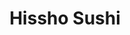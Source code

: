 ---
layout: place
title: Hissho Sushi
permalink: /minnesota/st-paul/hissho-sushi.html
stateAbbr: MN
stateName: Minnesota
cityName: St Paul
seo:
  type: restaurant
  links: null
place_id: ChIJazbnaiwp9ocRScEUUuXkQB4
photos:
  - name: >-
      places/ChIJazbnaiwp9ocRScEUUuXkQB4/photos/AeeoHcLefc4wGg3LvVgp4n0ZOW6nXwQzhdlB2hyhutVAyL-6OhXJTP4vLPqvStnby_d9nxxPF6CWhuVgMxQk1_HRSIbznPlP60YwISFTGhLz3YbJyRT6iVDy3RRok1so4Bqlm3yU3kUJXmbBLU4uLLFdNlDKNb5AMm2BdL7TWdbK3a-hZkOitM5ar7rufg230Vp3UVOdrXh_8ENG4qooSyJaXuNGDP8-VlLwQs4LVBecggCyhIRaEODPwu5CTIp5LXPKFBCs2tQODwBKfFHLDHobohA23kzyEnlQUMuNIkZy-E4DRa-ovR0Qb5caddTpM4sqQvbF2c59VY9kkHVYCozWOqRNJne3lhkR9IFJaAu5_S_Tw4SifN16QQS30kk0QoY1jjiJf-CuBbDSm_PQfC9J_1VA-xQMtjhdYN7qY3j10PgqQi1L
    widthPx: 4032
    heightPx: 3024
    authorAttributions:
      - displayName: Matthew Alvarado
        uri: https://maps.google.com/maps/contrib/100340863208302382713
        photoUri: >-
          https://lh3.googleusercontent.com/a-/ALV-UjXuouUVxrJF98kYT7IZmqEcusuURocqtPKwcLXHprPo0GbyTbvEWg=s100-p-k-no-mo
    flagContentUri: >-
      https://www.google.com/local/imagery/report/?cb_client=maps_api_places.places_api&image_key=!1e10!2sCIHM0ogKEICAgIDzu8mZ6QE&hl=en-US
    googleMapsUri: >-
      https://www.google.com/maps/place//data=!3m4!1e2!3m2!1sCIHM0ogKEICAgIDzu8mZ6QE!2e10!4m2!3m1!1s0x87f6292c6ae7366b:0x1e40e4e55214c149
  - name: >-
      places/ChIJazbnaiwp9ocRScEUUuXkQB4/photos/AeeoHcKiDYKwbeYNulOIz7-plgyj4Sp4kFzVfC4O14pYWKgfwSHz5ymf8sICFjR8tX_ie1rA0-guheHTcBVm0uYjctmCxy5cFnkychASW7qakW7kZYVVJ26PgnowBkQ-P9dgz5NVXxZeSW13hUnc9zUj0ig0nlJn0UeBAyBRseRf34kmERPfwqr_DgIT47VHgFpuj8wC0otPXlfAL6Y0RGXOP2wOVMh17xKU4Ii2_qaXBiR8k84fVWP7yFe1dCFO5NcLPriuWecNIXLsrv30ovBFSoY6x8G1WMEb4mnZPXCt1puV9kXPYGS8XCBL0JxMf4jNQUXzVZ3sU922-xE-EIIfLOnxBmRtQhk9h-aChEVNL14iCJWHfko7WmFLirZoLWNA2MowUX2poFCcP56CojSaU7aHhEMAgZ5y9uf__gpJZEpYj6s
    widthPx: 4000
    heightPx: 3000
    authorAttributions:
      - displayName: Geoff Booth
        uri: https://maps.google.com/maps/contrib/110181463637155747542
        photoUri: >-
          https://lh3.googleusercontent.com/a-/ALV-UjXY_CkVRvZqihYyE-qKSBAvliT2T1h34gisRVM0PLRoNtx08vvB=s100-p-k-no-mo
    flagContentUri: >-
      https://www.google.com/local/imagery/report/?cb_client=maps_api_places.places_api&image_key=!1e10!2sCIHM0ogKEICAgIDXvI6kpwE&hl=en-US
    googleMapsUri: >-
      https://www.google.com/maps/place//data=!3m4!1e2!3m2!1sCIHM0ogKEICAgIDXvI6kpwE!2e10!4m2!3m1!1s0x87f6292c6ae7366b:0x1e40e4e55214c149
  - name: >-
      places/ChIJazbnaiwp9ocRScEUUuXkQB4/photos/AeeoHcKwZmn8nLUBfNY7Sx24ivLAb8b7iOV4YC34flP5Y1Fovo32JUNkCmSssbn74hOfLisEzz_hwDk-ptgAVgxpHyL2BrhbSo5pVCp2hcoNdvMytu28AbW5Tv-WnRYmRUwqrWrkcSD-4YamD2A7BejZwTuAnnewIngpyTVr50nYZ3wBFE4LkAaCTATIKTc6urlU6i2sTtsDB7-c6ikgqI2psF_nlsZiA4PIHunZ7TVLlqe-HX8lgqtOBN0WHDs_eXK_q5tiKwpNrHUzl_2_9DKxsyPaES3Kt6UT9oR0LLtuHkZapNEj5FeDY_gHllDtjNYsOO8Yoktg_ZwYVRIrEoBQ6H4C_JffD-KQq-97wTO9KUYDqHcO-4WdPnvDOuqsWFevlaV6jl2CrmjvszlPHpSWcUxYgZQrgflteBKR7PZj-8ly9Zs
    widthPx: 3600
    heightPx: 4800
    authorAttributions:
      - displayName: Winnie Tsay
        uri: https://maps.google.com/maps/contrib/110820735970740610560
        photoUri: >-
          https://lh3.googleusercontent.com/a-/ALV-UjVGkiu-2tqkicMJG5oCqX3djE3uprtvxmXZbT-3efy8U4rATW4VBA=s100-p-k-no-mo
    flagContentUri: >-
      https://www.google.com/local/imagery/report/?cb_client=maps_api_places.places_api&image_key=!1e10!2sCIHM0ogKEICAgICj57PQpwE&hl=en-US
    googleMapsUri: >-
      https://www.google.com/maps/place//data=!3m4!1e2!3m2!1sCIHM0ogKEICAgICj57PQpwE!2e10!4m2!3m1!1s0x87f6292c6ae7366b:0x1e40e4e55214c149
  - name: >-
      places/ChIJazbnaiwp9ocRScEUUuXkQB4/photos/AeeoHcLUVuzKHYwOmYghBW-MOTxMRT7serJ1OYflfADwNOf3EIAxhZbn0jEGhIl_WvqCr62xgOe-nb_VskUgkXwcLzopNgWtJHbNlPLHDDp-zhJ-iHitpN5nG6AL7fwmhu8kxdLKE7l475CtxCVyZsUwUFc7Ri_zBPYL2GnE8PF1nKA4QW4ZP9kQaeeQrjPxNUmEmggEP4Ml_5R2uM5xyyJ2mCTTsMFSm0heCjVa1tkptB7CjI6YAC0D6bHTOazGyNNsQnt1KT9cpfeo1d5mG5d4ic_FUTauWYEqodTsWC5JwQmKlAh3_l657fOk5nIDeiNw5mmDZ9-wbKKPJC2TEvofGdUxrwHq_0wq5UzCMDU-OxZMjNludfv-c50ceAS7_kdcbpYCc8ZUaa2gXFIW4Fl8atQXAM0mMyalTLYJ0SuKUwGXebgI
    widthPx: 4032
    heightPx: 3024
    authorAttributions:
      - displayName: Matthew Alvarado
        uri: https://maps.google.com/maps/contrib/100340863208302382713
        photoUri: >-
          https://lh3.googleusercontent.com/a-/ALV-UjXuouUVxrJF98kYT7IZmqEcusuURocqtPKwcLXHprPo0GbyTbvEWg=s100-p-k-no-mo
    flagContentUri: >-
      https://www.google.com/local/imagery/report/?cb_client=maps_api_places.places_api&image_key=!1e10!2sCIHM0ogKEICAgIDzu8mZuQE&hl=en-US
    googleMapsUri: >-
      https://www.google.com/maps/place//data=!3m4!1e2!3m2!1sCIHM0ogKEICAgIDzu8mZuQE!2e10!4m2!3m1!1s0x87f6292c6ae7366b:0x1e40e4e55214c149
  - name: >-
      places/ChIJazbnaiwp9ocRScEUUuXkQB4/photos/AeeoHcIvXe6isEgn0kyrhDeCQS_2ATz9Wb0ff3vV3GsyoyEYzRpQmBEPQ7atvymAN76TUfHBjA-7tFm7r-J2vE7i5kaSxtvMRqOUXjzsQYCDCjo9JyYq-KOjxqvEebCxos2vS7O-vNyGrlcpsnI2K164B7qjaiJ4aT3VWvAnyh07_y3FrwDVvAFwD1YOqE3E25rZDa3mfA7zYCULUK7t1Y2QVaSO2XbXRb1Ol7N6Ge7a7Xtaa_hlo1f-7vycTeGY4WiruFshPCl6lKyXXjPgM05bqaPF9D5Hz8bZa0rm4VxgFiiFl0gV8mbofM83grjBPVFRZq0ma7unYMcVr5WQCcQ75pCIbF9gEmtaIe-lX_txlh14nCoE4TJSAvzErK0veNTmyyCvt91UbmbiLIV-Y04wPpT9uw6B32QZI2mdHk-NRtVfO3M
    widthPx: 3600
    heightPx: 4800
    authorAttributions:
      - displayName: Winnie Tsay
        uri: https://maps.google.com/maps/contrib/110820735970740610560
        photoUri: >-
          https://lh3.googleusercontent.com/a-/ALV-UjVGkiu-2tqkicMJG5oCqX3djE3uprtvxmXZbT-3efy8U4rATW4VBA=s100-p-k-no-mo
    flagContentUri: >-
      https://www.google.com/local/imagery/report/?cb_client=maps_api_places.places_api&image_key=!1e10!2sCIHM0ogKEICAgICj59P_zgE&hl=en-US
    googleMapsUri: >-
      https://www.google.com/maps/place//data=!3m4!1e2!3m2!1sCIHM0ogKEICAgICj59P_zgE!2e10!4m2!3m1!1s0x87f6292c6ae7366b:0x1e40e4e55214c149
  - name: >-
      places/ChIJazbnaiwp9ocRScEUUuXkQB4/photos/AeeoHcKBr2F0kRNpDv1-8Qb0s5Tw3ZyzruS-1OID9rl67-oQCV3cBRbTnckZS3tR33YNMI_AdoG2K-2a3yZMwwuZn8LaaBporxYvtSjzElvHdrt0bJ5saMLUwX-ab8Bc7vJiIGzPrie7hzhSEywm9-o2rmxwoLz4E-IxuslDXLJmTRF1tWHAyaglurVUzUa5PlJLp6sMFt-tNAnAo7DGYahqLHqfabTkMRPUR57LK7eRCQYqJDfSQ7wsooIoTq0iAabQWW-AOWtq5fdmUHCow3jZYqu6ri2FKLd5Vvv3JP3g8ICHehnysEpyyhsK-18ICIwfntvGD0BA9le2ET26cgmKpr8VWYbOWpXmHH852pZgFOaWQf_TZ-NPeyfuz12Ap90rQ86jPhJ0uUKjYrNyvIBZpuE1CvcirccMsS-vGiM2_GTSuffB
    widthPx: 4032
    heightPx: 3024
    authorAttributions:
      - displayName: Levi R
        uri: https://maps.google.com/maps/contrib/112340664038486771372
        photoUri: >-
          https://lh3.googleusercontent.com/a-/ALV-UjW-DCDXPtCgF2QCgm1wjemZgM1ByybcjtUozeP2pXstBKycjtpaTA=s100-p-k-no-mo
    flagContentUri: >-
      https://www.google.com/local/imagery/report/?cb_client=maps_api_places.places_api&image_key=!1e10!2sCIHM0ogKEICAgIDl8fTb7gE&hl=en-US
    googleMapsUri: >-
      https://www.google.com/maps/place//data=!3m4!1e2!3m2!1sCIHM0ogKEICAgIDl8fTb7gE!2e10!4m2!3m1!1s0x87f6292c6ae7366b:0x1e40e4e55214c149
  - name: >-
      places/ChIJazbnaiwp9ocRScEUUuXkQB4/photos/AeeoHcJRikhnxWJg4WCds69e2d9SuZwCLVjcFlnIAFieRJT5wARfWxBqRvK7HTCP9wj-KW86i6da-SIJh9CP0P2qaUyWIRY-x8TL4NSUB5s59vfp2yr65fKHuAXvO81IaPfetoYdSV-AwUWcVQeoNfLzaZoib7yNgUIL7s8sWq6qfUETlkmbvNAZeGZVYd3zNMMoPzlh4ZCR9kSHZ7EGN8UdO3zhuAreXCDTr7bJNGlUPjQ9FqX6VkmD9NAb0TMZwACgL9l57p15kr9dtVASnolFO59-EtrKEOpznKdVBoxxRHyGTKA-Z5XNCQTGpYLAz2DxOWDbP35zuMaJMdOQtGqujTlzInxa8bra0dVH2fWkzPFjoZk1Fn5PQmZ3Ft3UyxrO6UgnlrQu_mxDUgwCXLb4AYmiev1NEjRfZF0ML_ruvpeH9Q
    widthPx: 4032
    heightPx: 3024
    authorAttributions:
      - displayName: Matthew Alvarado
        uri: https://maps.google.com/maps/contrib/100340863208302382713
        photoUri: >-
          https://lh3.googleusercontent.com/a-/ALV-UjXuouUVxrJF98kYT7IZmqEcusuURocqtPKwcLXHprPo0GbyTbvEWg=s100-p-k-no-mo
    flagContentUri: >-
      https://www.google.com/local/imagery/report/?cb_client=maps_api_places.places_api&image_key=!1e10!2sCIHM0ogKEICAgIDzu8mZeQ&hl=en-US
    googleMapsUri: >-
      https://www.google.com/maps/place//data=!3m4!1e2!3m2!1sCIHM0ogKEICAgIDzu8mZeQ!2e10!4m2!3m1!1s0x87f6292c6ae7366b:0x1e40e4e55214c149
  - name: >-
      places/ChIJazbnaiwp9ocRScEUUuXkQB4/photos/AeeoHcLpiy4fbKv-_j8QFjCokOsmr8w47oEN2lPC20o6laJgGRvngnc5E_abKwiCUQAut1IuSDJPOYachXuMda3ve66ze6WcjWactE9ctZjXtt8Si-97jLgPBGrPLt2TclS-IhX8MNyXeZ-2-RrqQ3OfAP_w44ys9sZCzGiylrkVGXkWt2cKAAZYEC7cSskzrAHe09Twl9sB-tslXX9TCkYQj6Fg7LIyvC_GSW1hwxd-x6-TP4LP_cLVu0t9GnndkOHxRzQ6TXNCLx4-UHzXG-88pbZAmoPMl15acFLynxvXCMxRjI4hVJw7wZXKg_4OmI08xg473uyT0GQ1v9mJJzvtmMdMV4ErUL1nojUqjv6D8UUOV8GMbCyLlh6_pLmeg40bXj3Vi62SNLHn6OTZjgGZHWVN2GHmLcy46LyAsZGPFUiUtJU6
    widthPx: 3024
    heightPx: 4032
    authorAttributions:
      - displayName: britton bowen
        uri: https://maps.google.com/maps/contrib/110031592639355047827
        photoUri: >-
          https://lh3.googleusercontent.com/a-/ALV-UjU2AH7KDnrMyZWQ8gf7J2D62qrFs_4xZWqUg07E4bvLmVtVPdOk=s100-p-k-no-mo
    flagContentUri: >-
      https://www.google.com/local/imagery/report/?cb_client=maps_api_places.places_api&image_key=!1e10!2sCIHM0ogKEICAgICN3Z326AE&hl=en-US
    googleMapsUri: >-
      https://www.google.com/maps/place//data=!3m4!1e2!3m2!1sCIHM0ogKEICAgICN3Z326AE!2e10!4m2!3m1!1s0x87f6292c6ae7366b:0x1e40e4e55214c149
  - name: >-
      places/ChIJazbnaiwp9ocRScEUUuXkQB4/photos/AeeoHcIeqa1HiZfqEsxJMJFcEbqsGBqixDqgW7anrnEvD1-GTEFq8y3Qp0LsPtAyDLr0MwcyPbPfetNU5wGq6oqyfrGAjNwOlcQLUK1ndRBULW-RSUPK_-560G9yqW-mMSfjeqoDuYjtwiUmIsbCCQO4jiXBkUaSxvlFkXJ_DZhdjt3tXuGzgiWlyn06-o090rqHnNn9B8W1UAHbp5wrqoLgtBj9m4R2jeUKYnJUnE8LeYt_02lHhNtSz6AGuJoZbdNk0ixZahEYo9UQCpCCRQttqfcauSqzvAKozJPBbDLDeCdpE2iUxFtrLrBpHT2blIyOdvAwgyaC3Am5jIb8WU7PuWZOK2GEcgS6iu52aGtX9g79fns5hATrStnmyffjRC36yqROFnUi2eASzU0AQHUjQ_wmABiozsZhdB10RuC1z8h46A
    widthPx: 3024
    heightPx: 4032
    authorAttributions:
      - displayName: Anatoliy Musatov
        uri: https://maps.google.com/maps/contrib/116016000411422909276
        photoUri: >-
          https://lh3.googleusercontent.com/a/ACg8ocKjj9rq7d895_njEmP8ta0Linj_P4MTVNfXs5bnevBwdJ3OXw=s100-p-k-no-mo
    flagContentUri: >-
      https://www.google.com/local/imagery/report/?cb_client=maps_api_places.places_api&image_key=!1e10!2sCIHM0ogKEICAgICl-qvxIw&hl=en-US
    googleMapsUri: >-
      https://www.google.com/maps/place//data=!3m4!1e2!3m2!1sCIHM0ogKEICAgICl-qvxIw!2e10!4m2!3m1!1s0x87f6292c6ae7366b:0x1e40e4e55214c149
  - name: >-
      places/ChIJazbnaiwp9ocRScEUUuXkQB4/photos/AeeoHcJkP_UF-SkIGzRNILPO8kV0cEYnmm1dSzchrnA1wZ9p10ZqMkzIqqHQ4bxg4kuMCBw-zOW09mwYofd0KBRqE9UrPIKVGdduKxd7oqFq7B1lP0iLAR9zLd5Cgj9O59XmOYLwrho_E9MRJhvy5HmZRPxBHRGYxOonptygTx_p0CxC9rp1MlE-5Mua7VX61g032gQbc9JgYIRwZmLISI8C1IaEjQWBQKDEhI1t_OLvVnRTn91-7kO9c7P27whcoct6m3ywQCrsulqgnE6K0FUODyKau6BPfnoA6nCVsrKv3nbR71MnCr9zgBvW4CZcZNhzmvEN5LdA0MYGckZxfkm3bNQqHHAAFa-rPse0K_n9japp1cPu64O2RGUJEy4hor8vQeMEjj-E__NWDCCj5SOjzO65MD8_LPFSPwv6EGk9yVBnX08f
    widthPx: 3024
    heightPx: 4032
    authorAttributions:
      - displayName: Matthew Alvarado
        uri: https://maps.google.com/maps/contrib/100340863208302382713
        photoUri: >-
          https://lh3.googleusercontent.com/a-/ALV-UjXuouUVxrJF98kYT7IZmqEcusuURocqtPKwcLXHprPo0GbyTbvEWg=s100-p-k-no-mo
    flagContentUri: >-
      https://www.google.com/local/imagery/report/?cb_client=maps_api_places.places_api&image_key=!1e10!2sCIHM0ogKEICAgIDzu8mZ-QE&hl=en-US
    googleMapsUri: >-
      https://www.google.com/maps/place//data=!3m4!1e2!3m2!1sCIHM0ogKEICAgIDzu8mZ-QE!2e10!4m2!3m1!1s0x87f6292c6ae7366b:0x1e40e4e55214c149
address: 4300 Glumack Dr, St Paul, MN 55111, USA
street: 4300 Glumack Dr
city: St Paul
state: MN
zip: '55111'
country: USA
neighborhood: null
latitude: '44.883730'
longitude: '-93.212012'
accessibility_options:
  wheelchairAccessibleParking: true
  wheelchairAccessibleEntrance: true
  wheelchairAccessibleRestroom: true
  wheelchairAccessibleSeating: true
business_status: OPERATIONAL
name: Hissho Sushi
google_maps_links:
  directionsUri: >-
    https://www.google.com/maps/dir//''/data=!4m7!4m6!1m1!4e2!1m2!1m1!1s0x87f6292c6ae7366b:0x1e40e4e55214c149!3e0
  placeUri: https://maps.google.com/?cid=2179993893223055689
  writeAReviewUri: >-
    https://www.google.com/maps/place//data=!4m3!3m2!1s0x87f6292c6ae7366b:0x1e40e4e55214c149!12e1
  reviewsUri: >-
    https://www.google.com/maps/place//data=!4m4!3m3!1s0x87f6292c6ae7366b:0x1e40e4e55214c149!9m1!1b1
  photosUri: >-
    https://www.google.com/maps/place//data=!4m3!3m2!1s0x87f6292c6ae7366b:0x1e40e4e55214c149!10e5
primary_type: Sushi Restaurant
opening_hours:
  regular: null
  current: null
secondary_opening_hours:
  regular:
    weekdayDescriptions: null
    type: null
  current:
    weekdayDescriptions: null
    type: null
phone: null
price_level: null
price_range: $10 &ndash; $20
rating: '3.7'
rating_count: 13
website: null
description: >-
  Discover Hissho Sushi in St Paul, MN$$$Hissho Sushi in St Paul, MN, stands out
  as a convenient spot for fresh sushi options, ideal for travelers and locals
  alike seeking Japanese-inspired dining near the airport. This sushi restaurant
  offers an array of affordable dishes, typically in the $10 to $20 range,
  making it accessible for a quick meal or casual outing. With features like
  wheelchair-accessible parking and entrances, it ensures a welcoming experience
  for everyone, enhancing its appeal as a go-to choice in the area. The visually
  appealing photos highlight a clean, modern vibe that complements the fresh
  flavors of their menu, perfect for those exploring sushi places nearby.
generative_summary: >-
  Discover Hissho Sushi in St Paul, MN$$$Hissho Sushi in St Paul, MN, stands out
  as a convenient spot for fresh sushi options, ideal for travelers and locals
  alike seeking Japanese-inspired dining near the airport. This sushi restaurant
  offers an array of affordable dishes, typically in the $10 to $20 range,
  making it accessible for a quick meal or casual outing. With features like
  wheelchair-accessible parking and entrances, it ensures a welcoming experience
  for everyone, enhancing its appeal as a go-to choice in the area. The visually
  appealing photos highlight a clean, modern vibe that complements the fresh
  flavors of their menu, perfect for those exploring sushi places nearby.
generative_disclosure: Summarized by AI using the Grok-3-Mini model.
reviews: null
review_summary: >-
  What Customers Are Saying$$$Visitors often highlight the tasty sushi rolls and
  convenient location at this spot, making it a solid pick for anyone craving a
  quick bite on the go. Many appreciate the fresh ingredients and variety
  available, which add to the overall enjoyment of the meal without breaking the
  bank. While some note occasional inconsistencies in service speed, the general
  consensus leans positive, with folks enjoying it as a reliable option for
  everyday dining. Overall, it's seen as a worthwhile stop for those searching
  for approachable Japanese cuisine, offering a balance of flavor and
  convenience that keeps diners coming back. Though not perfect, the experience
  tends to deliver on fresh tastes and ease, earning it nods as a decent choice
  among local eateries.
review_disclosure: Summarized by AI using the Grok-3-Mini model.
parking_options: null
payment_options: null
allow_dogs: null
curbside_pickup: null
delivery: null
dine_in: null
good_for_children: null
good_for_groups: null
good_for_sports: null
live_music: null
menu_for_children: null
outdoor_seating: null
reservable: null
restroom: null
serves_beer: null
serves_breakfast: null
serves_brunch: null
serves_cocktails: null
serves_coffee: null
serves_dinner: null
serves_dessert: null
serves_lunch: null
serves_vegetarian_food: null
serves_wine: null
takeout: null
update_category: enterprise
places_description: null

---